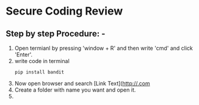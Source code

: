 # Secure Coding Review
## Step by step Procedure: -
1. Open termianl by pressing 'window + R' and then write 'cmd' and click 'Enter'.
2. write code in terminal
   ```
   pip install bandit
   ```
4. Now open browser and search [Link Text]([http://.com](https://www.python.org/downloads/ "Download link" )
6. Create a folder with name you want and open it.
7. 
